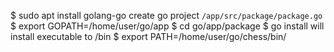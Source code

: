 $ sudo apt install golang-go
create go project `/app/src/package/package.go`
$ export GOPATH=/home/user/go/app
$ cd go/app/package
$ go install
will install executable to /bin
$ export PATH=/home/user/go/chess/bin/
